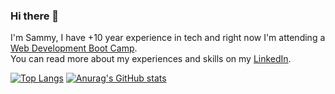 ### Hi there 👋

I'm Sammy, I have +10 year experience in tech and right now I'm attending a [Web Development Boot Camp](https://www.technigo.io/web-development-boot-camp/).<br>
You can read more about my experiences and skills on my [LinkedIn](https://www.linkedin.com/in/sammy-olsson/).

[![Top Langs](https://github-readme-stats.vercel.app/api/top-langs/?username=sammyolsson)](https://github.com/anuraghazra/github-readme-stats) 
[![Anurag's GitHub stats](https://github-readme-stats.vercel.app/api?username=sammyolsson)](https://github.com/anuraghazra/github-readme-stats)


